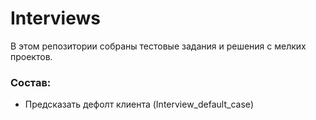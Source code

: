 # Interviews
В этом репозитории собраны тестовые задания и решения с мелких проектов.
### Состав:
- Предсказать дефолт клиента (Interview_default_case)
